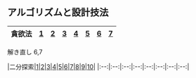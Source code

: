 ## アルゴリズムと設計技法

|貪欲法|[1](https://github.com/kaneda05/algo/blob/main/3/algo/1/1.py)|[2](https://github.com/kaneda05/algo/blob/main/3/algo/1/2.py)|[3](https://github.com/kaneda05/algo/blob/main/3/algo/1/3.py)|[4](https://github.com/kaneda05/algo/blob/main/3/algo/1/4.py)|[5](https://github.com/kaneda05/algo/blob/main/3/algo/1/5.py)|[6](https://github.com/kaneda05/algo/blob/main/3/algo/1/6.py)|[7](https://github.com/kaneda05/algo/blob/main/3/algo/1/7.py)|
|:--:|:--:|:--:|:--:|:--:|:--:|:--:|:--:|

解き直し
6,7

|二分探索|[1](https://github.com/kaneda05/algo/blob/main/3/algo/2/1.py)|[2](https://github.com/kaneda05/algo/blob/main/3/algo/2/2.py)|[3](https://github.com/kaneda05/algo/blob/main/3/algo/2/3.py)|[4](https://github.com/kaneda05/algo/blob/main/3/algo/2/4.py)|[5](https://github.com/kaneda05/algo/blob/main/3/algo/2/5.py)|[6](https://github.com/kaneda05/algo/blob/main/3/algo/2/6.py)|[7](https://github.com/kaneda05/algo/blob/main/3/algo/2/7.py)|[8](https://github.com/kaneda05/algo/blob/main/3/algo/2/8.py)|[9](https://github.com/kaneda05/algo/blob/main/3/algo/2/9.py)|[10](https://github.com/kaneda05/algo/blob/main/3/algo/2/10.py)|
|:--:|:--:|:--:|:--:|:--:|:--:|:--:|:--:|
